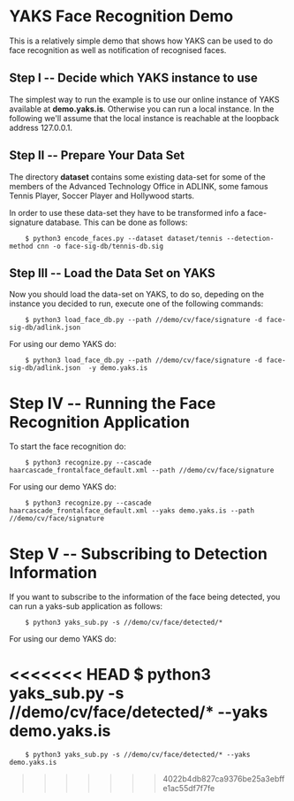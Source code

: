 # YAKS Face Recognition Demo
This is a relatively simple demo that shows how YAKS can be used to do face recognition as well as 
notification of recognised faces.

## Step I -- Decide which YAKS instance to use
The simplest way to run the example is to use our online instance of YAKS available at **demo.yaks.is**.
Otherwise you can run a local instance. In the following we'll assume that the local instance is reachable
at the loopback address 127.0.0.1.

## Step II -- Prepare Your Data Set
The directory **dataset** contains some existing data-set for some of the members of the Advanced Technology Office in ADLINK, some famous Tennis Player, Soccer Player and Hollywood starts.

In order to use these data-set they have to be transformed info a face-signature database. This can be done as follows:

        $ python3 encode_faces.py --dataset dataset/tennis --detection-method cnn -o face-sig-db/tennis-db.sig

## Step III -- Load the Data Set on YAKS
Now you should load the  data-set on YAKS, to do so, depeding on the instance you decided to run, 
execute one of the following commands:
                
        $ python3 load_face_db.py --path //demo/cv/face/signature -d face-sig-db/adlink.json 

For using our demo YAKS do:

        $ python3 load_face_db.py --path //demo/cv/face/signature -d face-sig-db/adlink.json  -y demo.yaks.is



# Step IV -- Running the Face Recognition Application 
To start the face recognition do:

        $ python3 recognize.py --cascade haarcascade_frontalface_default.xml --path //demo/cv/face/signature

For using our demo YAKS do:

        $ python3 recognize.py --cascade haarcascade_frontalface_default.xml --yaks demo.yaks.is --path //demo/cv/face/signature


# Step V -- Subscribing to Detection Information

If you want to subscribe to the information of the face being detected, you can run
a yaks-sub application as follows:

        $ python3 yaks_sub.py -s //demo/cv/face/detected/* 

For using our demo YAKS do:      

<<<<<<< HEAD
        $ python3 yaks_sub.py -s //demo/cv/face/detected/* --yaks demo.yaks.is
=======
        $ python3 yaks_sub.py -s //demo/cv/face/detected/* --yaks demo.yaks.is
>>>>>>> 4022b4db827ca9376be25a3ebffe1ac55df7f7fe
